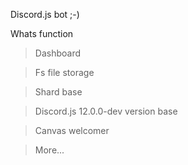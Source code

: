 Discord.js bot ;-)


Whats function

> Dashboard

> Fs file storage

> Shard base

> Discord.js 12.0.0-dev version base

> Canvas welcomer

> More...

